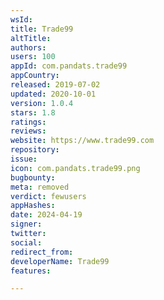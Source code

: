 ```yaml
---
wsId: 
title: Trade99
altTitle: 
authors: 
users: 100
appId: com.pandats.trade99
appCountry: 
released: 2019-07-02
updated: 2020-10-01
version: 1.0.4
stars: 1.8
ratings: 
reviews: 
website: https://www.trade99.com
repository: 
issue: 
icon: com.pandats.trade99.png
bugbounty: 
meta: removed
verdict: fewusers
appHashes: 
date: 2024-04-19
signer: 
twitter: 
social: 
redirect_from: 
developerName: Trade99
features: 

---
```


